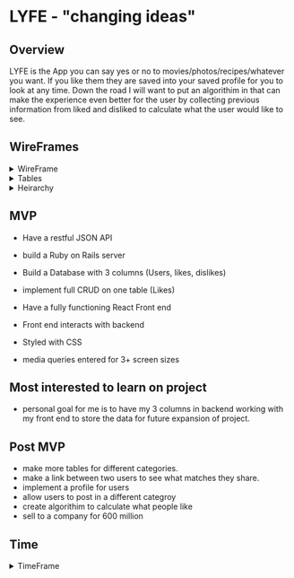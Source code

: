 # LYFE - "changing ideas"

## Overview

LYFE is the App you can say yes or no to movies/photos/recipes/whatever you want. If you like them they are saved into your saved profile for you to look at any time. Down the road I will want to put an algorithim in that can make the experience even better for the user by collecting previous information from liked and disliked to calculate what the user would like to see.

## WireFrames

<details>
<Summary>WireFrame</summary>

![alt text](readme-assets/WireFrame.png)

</details>

<details>
<Summary>Tables</summary>

![alt text](readme-assets/tables1.png)

</details>

<details>
<summary> Heirarchy </summary>

![alt text](readme-assets/hierarchy.png)
</details>

## MVP

- Have a restful JSON API 

- build a Ruby on Rails server 
- Build a Database with 3 columns (Users, likes, dislikes)
- implement full CRUD on one table (Likes)

- Have a fully functioning React Front end
- Front end interacts with backend

- Styled with CSS
- media queries entered for 3+ screen sizes

## Most interested to learn on project

- personal goal for me is to have my 3 columns in backend working with my front end to store the data for future expansion of project. 

## Post MVP

- make more tables for different categories.
- make a link between two users to see what matches they share.
- implement a profile for users
- allow users to post in a different categroy
- create algorithim to calculate what people like
- sell to a company for 600 million

## Time

<details>
<Summary>TimeFrame</summary>

![alt text](readme-assets/wireframes/TimeChart.png)

</details>


